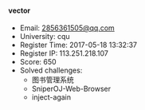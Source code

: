 #### vector  

* Email: 2856361505@qq.com  
* University: cqu  
* Register Time: 2017-05-18 13:32:37  
* Register IP: 113.251.218.107  
* Score: 650  
* Solved challenges: 
  * 图书管理系统  
  * SniperOJ-Web-Browser  
  * inject-again  
